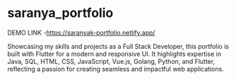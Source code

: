 
# saranya_portfolio

DEMO LINK -https://saranyak-portfolio.netlify.app/

Showcasing my skills and projects as a Full Stack Developer, this portfolio is built with Flutter for a modern and responsive UI. It highlights expertise in Java, SQL, HTML, CSS, JavaScript, Vue.js, Golang, Python, and Flutter, reflecting a passion for creating seamless and impactful web applications.

